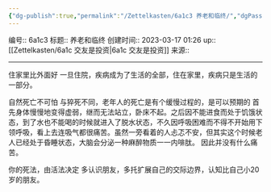 ```yaml
---
{"dg-publish":true,"permalink":"/Zettelkasten/6a1c3 养老和临终/","dgPassFrontmatter":true}
---
```


编号:: 6a1c3
标题:: 养老和临终
创建时间:: 2023-03-17 01:26
up:: [[Zettelkasten/6a1c 交友是投资\|6a1c 交友是投资]]
来源:: 

---
住家里比外面好
一旦住院，疾病成为了生活的全部，住在家里，疾病只是生活的一部分。

自然死亡不可怕
与猝死不同，老年人的死亡是有个缓慢过程的，是可以预期的
首先身体慢慢地变得虚弱，继而无法站立，卧床不起。之后因不能进食而处于饥饿状态，到了水也不能喝的时候就进入了脱水状态，不久因呼吸困难而不得不开始用下领呼吸，看上去连吸气都很痛苦。虽然一旁看着的人忐忑不安，但其实这个时候老人已经处于昏睡状态，大脑会分泌一种麻醉物质一一内啡肽。
因此并没有什么痛苦。

你的死法，由活法决定
多认识朋友，多托扩展自己的交际边界，认知比自己小20岁的朋友。